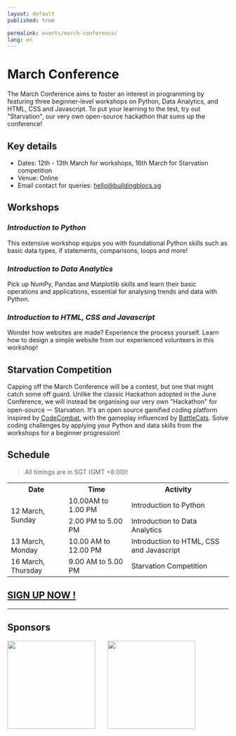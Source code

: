 ```yaml
---
layout: default
published: true

permalink: events/march-conference/
lang: en
---
```


# March Conference

The March Conference aims to foster an interest in programming by featuring three beginner-level workshops on Python, Data Analytics, and HTML, CSS and Javascript. To put your learning to the test, try out "Starvation", our very own open-source hackathon that sums up the conference!

## Key details
- Dates: 12th - 13th March for workshops, 16th March for Starvation competition
- Venue: Online
- Email contact for queries: <hello@buildingblocs.sg>

## Workshops

### _Introduction to Python_

This extensive workshop equips you with foundational Python skills such as basic data types, if statements, comparisons, loops and more!

### _Introduction to Data Analytics_

Pick up NumPy, Pandas and Matplotlib skills and learn their basic operations and applications, essential for analysing trends and data with Python.

### _Introduction to HTML, CSS and Javascript_

Wonder how websites are made? Experience the process yourself. Learn how to design a simple website from our experienced volunteers in this workshop!

## Starvation Competition

Capping off the March Conference will be a contest, but one that might catch some off guard. Unlike the classic Hackathon 
adopted in the June Conference, we will instead be organising our very own "Hackathon" for open-source
 ー Starvation. It's an open source gamified coding platform inspired by [CodeCombat](https://codecombat.com/), with the gameplay influenced by [BattleCats](https://battlecats.club/en/series/battlecats/). Solve coding challenges by applying your Python and data skills from the workshops for a beginner progression!
 
## Schedule

> All timings are in SGT (GMT +8:00)!

<table>
 <tr>
  <th>Date</th>
  <th>Time</th>
  <th>Activity</th>
 </tr>
 <tr>
  <td rowspan="2">12 March, Sunday</td>
  <td>10.00AM to 1.00 PM</td>
  <td>Introduction to Python</td>
 </tr>
 <tr>
  <td>2.00 PM to 5.00 PM</td>
  <td>Introduction to Data Analytics</td>
 </tr>
 <tr>
  <td>13 March, Monday</td>
  <td>10.00 AM to 12.00 PM</td>
  <td>Introduction to HTML, CSS and Javascript</td>
 </tr>
 <tr>
  <td>16 March, Thursday</td>
  <td>9.00 AM to 5.00 PM</td>
  <td>Starvation Competition</td>
</table>

## <a class="btn" href="https://docs.google.com/forms/d/1gS5D7_XGUPRJ--6bQRK5CuMSx5q9WyvfgZD_EcgSCmg" > SIGN UP NOW ! </a> 

---

## Sponsors

<img src="https://user-images.githubusercontent.com/103890582/221182244-dfb1da34-daec-46e4-b46d-35bc6478618a.png" width="200"/> &nbsp; &nbsp; &nbsp;  <img src="https://www.dlt.com/sites/default/files/logos/Red-Hat_logo.png" width="200"/> 
  
